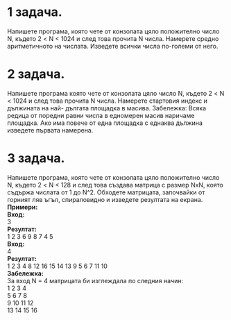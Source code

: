 <h1><strong>1 задача.</strong></h1>
Напишете програма, която чете от конзолата цяло положително число N, където
2 < N < 1024 и след това прочита N числа. Намерете средно аритметичното на числата. Изведете
всички числа по-големи от него.
<h1><strong>2 задача.</strong></h1>
Напишете програма която чете от конзолата цяло число N, където
2 < N < 1024 и след това прочита N числа. Намерете стартовия индекс и дължината на най-
дългата площадка в масива.
Забележка:
Всяка редица от поредни равни числа в едномерен масив наричаме площадка.
Ако има повече от една площадка с еднаква дължина изведете първата намерена.
<h1><strong>3 задача.</strong></h1>
Напишете програма, която чете от конзолата цяло положително число N, където
2 < N < 128 и след това създава матрица с размер NxN, която съдържа числата от 1 до N^2.
Обходете матрицата, започвайки от горният ляв ъгъл, спираловидно и изведете резултата на
екрана.<br>
<strong>Примери:</strong><br>
<strong>Вход:</strong><br>
3<br>
<strong>Резултат:</strong><br>
1 2 3 6 9 8 7 4 5<br>
<strong>Вход:</strong><br>
4<br>
<strong>Резултат:</strong><br>
1 2 3 4 8 12 16 15 14 13 9 5 6 7 11 10<br>
<strong>Забележка:</strong><br>
За вход N = 4 матрицата би изглеждала по следния начин:<br>
 1  2  3  4<br>
 5  6  7  8<br>
 9 10 11 12<br>
13 14 15 16<br>
